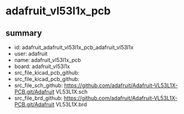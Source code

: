 # adafruit_vl53l1x_pcb
 
## summary 
* id: adafruit_adafruit_vl53l1x_pcb_adafruit_vl53l1x
* user: adafruit
* name: adafruit_vl53l1x_pcb
* board: adafruit_vl53l1x
* src_file_kicad_pcb_github: 
* src_file_kicad_pcb_github: 
* src_file_sch_github: https://github.com/adafruit/Adafruit-VL53L1X-PCB.git/Adafruit VL53L1X.sch
* src_file_brd_github: https://github.com/adafruit/Adafruit-VL53L1X-PCB.git/Adafruit VL53L1X.brd



